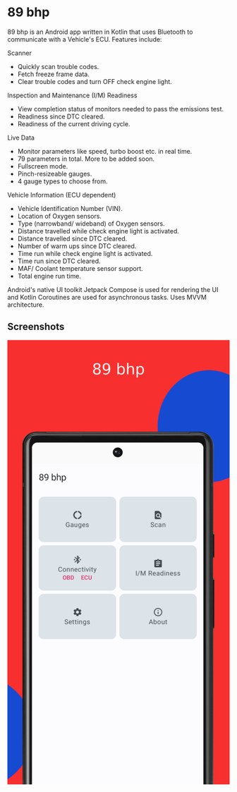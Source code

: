 # 89 bhp
89 bhp is an Android app written in Kotlin that uses Bluetooth to communicate with a Vehicle's ECU. Features include:

Scanner
- Quickly scan trouble codes.
- Fetch freeze frame data.
- Clear trouble codes and turn OFF check engine light.

Inspection and Maintenance (I/M) Readiness
- View completion status of monitors needed to pass the emissions test.
- Readiness since DTC cleared.
- Readiness of the current driving cycle.

Live Data
- Monitor parameters like speed, turbo boost etc. in real time.
- 79 parameters in total. More to be added soon.
- Fullscreen mode.
- Pinch-resizeable gauges.
- 4 gauge types to choose from.

Vehicle Information (ECU dependent)
- Vehicle Identification Number (VIN).
- Location of Oxygen sensors.
- Type (narrowband/ wideband) of Oxygen sensors.
- Distance travelled while check engine light is activated.
- Distance travelled since DTC cleared.
- Number of warm ups since DTC cleared.
- Time run while check engine light is activated.
- Time run since DTC cleared.
- MAF/ Coolant temperature sensor support.
- Total engine run time.

Android's native UI toolkit Jetpack Compose is used for rendering the UI and Kotlin Coroutines are used for asynchronous tasks. Uses MVVM architecture.

## Screenshots
![Home](screenshots/home.png)